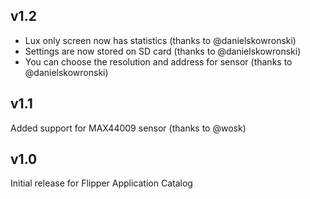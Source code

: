 ## v1.2

* Lux only screen now has statistics (thanks to @danielskowronski)
* Settings are now stored on SD card (thanks to @danielskowronski)
* You can choose the resolution and address for sensor (thanks to @danielskowronski)

## v1.1

Added support for MAX44009 sensor (thanks to @wosk)

## v1.0

Initial release for Flipper Application Catalog
